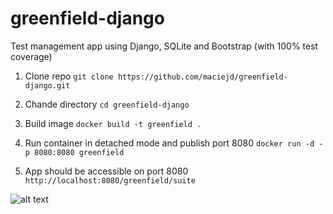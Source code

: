 # greenfield-django
Test management app using Django, SQLite and Bootstrap (with 100% test coverage)

1. Clone repo `git clone https://github.com/maciejd/greenfield-django.git`

2. Chande directory `cd greenfield-django`

3. Build image `docker build -t greenfield .` 
  
4. Run container in detached mode and publish port 8080 `docker run -d -p 8080:8080 greenfield`
  
5. App should be accessible on port 8080 `http://localhost:8080/greenfield/suite`

![alt text](http://i.imgur.com/a8N1o8P.png "Greenfield Report List")
